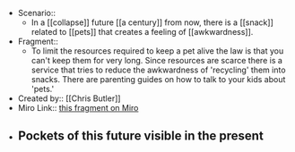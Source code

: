 - Scenario:: 
    - In a [[collapse]] future [[a century]] from now, there is a [[snack]] related to [[pets]] that creates a feeling of [[awkwardness]].
- Fragment:: 
    - To limit the resources required to keep a pet alive the law is that you can't keep them for very long. Since resources are scarce there is a service that tries to reduce the awkwardness of 'recycling' them into snacks. There are parenting guides on how to talk to your kids about 'pets.'
- Created by:: [[Chris Butler]]
- Miro Link:: [this fragment on Miro](https://miro.com/app/board/o9J_kpEmVVk=/?moveToWidget=3074457348906097241&cot=11)
- **Pockets of this future visible in the present**
    - 
